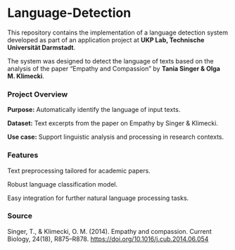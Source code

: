 # Language-Detection

This repository contains the implementation of a language detection system developed as part of an application project at **UKP Lab, Technische Universität Darmstadt**.

The system was designed to detect the language of texts based on the analysis of the paper “Empathy and Compassion” by **Tania Singer & Olga M. Klimecki**.

### Project Overview
**Purpose:** Automatically identify the language of input texts.

**Dataset:** Text excerpts from the paper on Empathy by Singer & Klimecki.

**Use case:** Support linguistic analysis and processing in research contexts.

### Features
Text preprocessing tailored for academic papers.

Robust language classification model.

Easy integration for further natural language processing tasks.

### Source
Singer, T., & Klimecki, O. M. (2014). Empathy and compassion. Current Biology, 24(18), R875–R878. https://doi.org/10.1016/j.cub.2014.06.054


